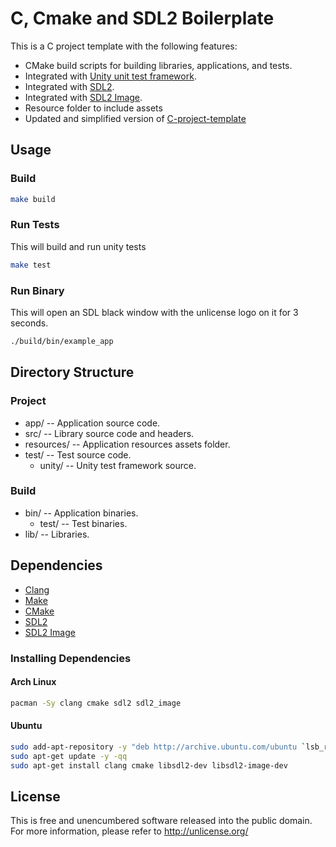 # C, Cmake and SDL2 Boilerplate

This is a C project template with the following features:

 - CMake build scripts for building libraries, applications, and tests.
 - Integrated with [Unity unit test framework](https://github.com/ThrowTheSwitch/Unity).
 - Integrated with [SDL2](https://www.libsdl.org/).
 - Integrated with [SDL2 Image](https://www.libsdl.org/projects/SDL_image/).
 - Resource folder to include assets
 - Updated and simplified version of [C-project-template](https://github.com/peterdn/C-project-template)

## Usage

### Build
```bash
make build
```

### Run Tests
This will build and run unity tests
```bash
make test
```

### Run Binary
This will open an SDL black window with the unlicense logo on it for 3 seconds.
```bash
./build/bin/example_app
```

## Directory Structure

### Project 
 - app/ -- Application source code.
 - src/ -- Library source code and headers.
 - resources/ -- Application resources assets folder.
 - test/ -- Test source code.
   - unity/ -- Unity test framework source.

### Build
 - bin/ -- Application binaries.
   - test/ -- Test binaries.
 - lib/ -- Libraries.

## Dependencies
 - [Clang](https://clang.llvm.org/)
 - [Make](https://www.gnu.org/software/make/)
 - [CMake](https://cmake.org/)
 - [SDL2](https://www.libsdl.org/)
 - [SDL2 Image](https://www.libsdl.org/projects/SDL_image/)

### Installing Dependencies

#### Arch Linux
```bash
pacman -Sy clang cmake sdl2 sdl2_image
```

#### Ubuntu
```bash
sudo add-apt-repository -y "deb http://archive.ubuntu.com/ubuntu `lsb_release -sc` main universe restricted multiverse"
sudo apt-get update -y -qq
sudo apt-get install clang cmake libsdl2-dev libsdl2-image-dev
```

## License
This is free and unencumbered software released into the public domain.  
For more information, please refer to <http://unlicense.org/>

